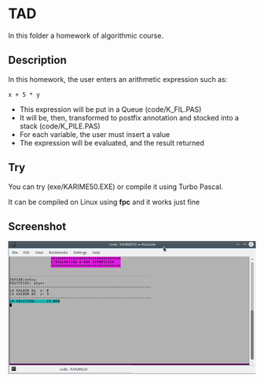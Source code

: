 # TAD
In this folder a homework of algorithmic course.  

## Description

In this homework, the user enters an arithmetic expression such as:
```
x + 5 * y
```
* This expression will be put in a Queue (code/K_FIL.PAS)
* It will be, then, transformed to postfix annotation and stocked into a stack (code/K_PILE.PAS)
* For each variable, the user must insert a value
* The expression will be evaluated, and the result returned

## Try

You can try (exe/KARIME50.EXE) or compile it using Turbo Pascal.

It can be compiled on Linux using **fpc** and it works just fine

## Screenshot

![Postfix](img/postfix.png)
